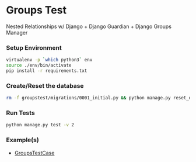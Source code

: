 # Groups Test

Nested Relationships w/ Django + Django Guardian + Django Groups Manager

### Setup Environment

```bash
virtualenv -p `which python3` env
source ./env/bin/activate
pip install -r requirements.txt
```

### Create/Reset the database

```bash
rm -f groupstest/migrations/0001_initial.py && python manage.py reset_db --noinput && python manage.py makemigrations && python manage.py migrate
```

### Run Tests

```bash
python manage.py test -v 2
```

### Example(s)

- [GroupsTestCase](https://github.com/icereval/groupstest/blob/master/groupstest/tests.py)
